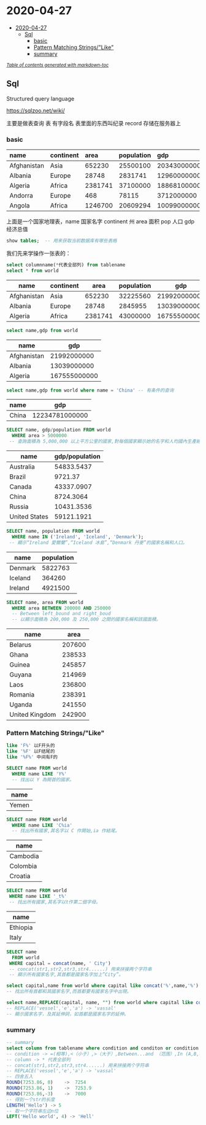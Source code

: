 # 2020-04-27

- [2020-04-27](#2020-04-27)
  * [Sql](#sql)
    + [basic](#basic)
    + [Pattern Matching Strings/"Like"](#pattern-matching-strings--like-)
    + [summary](#summary)

<small><i><a href='http://ecotrust-canada.github.io/markdown-toc/'>Table of contents generated with markdown-toc</a></i></small>

## Sql

Structured query language 

https://sqlzoo.net/wiki/

主要是做表查询	表 有字段名 表里面的东西叫纪录 record 存储在服务器上

### basic

| name        | continent | area    | population | gdp          |
| :---------- | :-------- | :------ | :--------- | :----------- |
| Afghanistan | Asia      | 652230  | 25500100   | 20343000000  |
| Albania     | Europe    | 28748   | 2831741    | 12960000000  |
| Algeria     | Africa    | 2381741 | 37100000   | 188681000000 |
| Andorra     | Europe    | 468     | 78115      | 3712000000   |
| Angola      | Africa    | 1246700 | 20609294   | 100990000000 |

上面是一个国家地理表，name 国家名字 continent 州 area 面积 pop 人口 gdp 经济总值

```sql
show tables;  -- 用来获取当前数据库有哪些表格
```

我们先来学操作一张表的：

```sql
select columnname(*代表全部列) from tablename
select * from world
```

| name        | continent | area    | population | gdp          | capital | tld  | flag                                                         |
| ----------- | --------- | ------- | ---------- | ------------ | ------- | ---- | ------------------------------------------------------------ |
| Afghanistan | Asia      | 652230  | 32225560   | 21992000000  | Kabul   | .af  | //upload.wikimedia.org/wikipedia/commons/9/9a/Flag_of_Afghanistan.svg |
| Albania     | Europe    | 28748   | 2845955    | 13039000000  | Tirana  | .al  | //upload.wikimedia.org/wikipedia/commons/3/36/Flag_of_Albania.svg |
| Algeria     | Africa    | 2381741 | 43000000   | 167555000000 | Algiers | .dz  | //upload.wikimedia.org/wikipedia/commons/7/77/Flag_of_Algeria.svg |

```sql
select name,gdp from world
```

| name        | gdp          |
| ----------- | ------------ |
| Afghanistan | 21992000000  |
| Albania     | 13039000000  |
| Algeria     | 167555000000 |

```sql
select name,gdp from world where name = 'China' -- 有条件的查询
```

| name  | gdp            |
| ----- | -------------- |
| China | 12234781000000 |

```sql
SELECT name, gdp/population FROM world
  WHERE area > 5000000
 -- 查詢面積為 5,000,000 以上平方公里的國家,對每個國家顯示她的名字和人均國內生產總值(gdp/population)。
```

| name          | gdp/population |
| ------------- | -------------- |
| Australia     | 54833.5437     |
| Brazil        | 9721.37        |
| Canada        | 43337.0907     |
| China         | 8724.3064      |
| Russia        | 10431.3536     |
| United States | 59121.1921     |

```sql
SELECT name, population FROM world
  WHERE name IN ('Ireland', 'Iceland', 'Denmark');
 -- 顯示“Ireland 愛爾蘭”,“Iceland 冰島”,“Denmark 丹麥”的國家名稱和人口。
```

| name    | population |
| ------- | ---------- |
| Denmark | 5822763    |
| Iceland | 364260     |
| Ireland | 4921500    |

```sql
SELECT name, area FROM world
  WHERE area BETWEEN 200000 AND 250000
  -- Between left_bound and right_boud 
  -- 以顯示面積為 200,000 及 250,000 之間的國家名稱和該國面積。
```

| name           | area   |
| -------------- | ------ |
| Belarus        | 207600 |
| Ghana          | 238533 |
| Guinea         | 245857 |
| Guyana         | 214969 |
| Laos           | 236800 |
| Romania        | 238391 |
| Uganda         | 241550 |
| United Kingdom | 242900 |

### Pattern Matching Strings/"Like" 

```sql
like 'F%' 以F开头的
like '%F' 以F结尾的
like '%F%' 中间有F的
```

```sql
SELECT name FROM world
  WHERE name LIKE 'Y%'
  -- 找出以 Y 為開首的國家。
```

| name  |
| ----- |
| Yemen |

```sql
SELECT name FROM world
  WHERE name LIKE 'C%ia'
  -- 找出所有國家,其名字以 C 作開始,ia 作結尾。
```

| name     |
| -------- |
| Cambodia |
| Colombia |
| Croatia  |

```sql
SELECT name FROM world
 WHERE name LIKE '_t%'
 -- 找出所有國家,其名字以t作第二個字母。
```

| name     |
| -------- |
| Ethiopia |
| Italy    |

```sql
SELECT name
  FROM world
 WHERE capital = concat(name, ' City')
 -- concat(str1,str2,str3,str4......) 用来拼接两个字符串
 -- 顯示所有國家名字,其首都是國家名字加上”City”。
```

```sql
select capital,name from world where capital like concat('%',name,'%')
-- 找出所有首都和其國家名字,而首都要有國家名字中出現。
```

```sql
select name,REPLACE(capital, name, "") from world where capital like concat(name,'_%')
-- REPLACE('vessel','e','a') -> 'vassal'
-- 顯示國家名字，及其延伸詞，如首都是國家名字的延伸。  
```

### summary

```sql
-- summary
select column from tablename where condition and conditon or condition
-- condition -> =(相等),<（小于）,>（大于）,Between...and （范围）,In (A,B,C) （在一个列表里）,!=（不等于）
-- column -> * 代表全部列
-- concat(str1,str2,str3,str4......) 用来拼接两个字符串
-- REPLACE('vessel','e','a') -> 'vassal'
-- 四舍五入
ROUND(7253.86, 0)    ->  7254
ROUND(7253.86, 1)    ->  7253.9
ROUND(7253.86,-3)    ->  7000
-- 得到一个str的长度
LENGTH('Hello') -> 5 
-- 取一个字符串左边n位
LEFT('Hello world', 4) -> 'Hell'     
```

